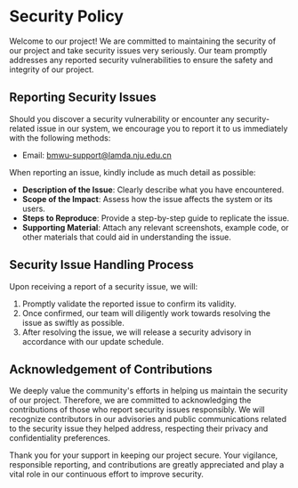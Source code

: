 # Security Policy

Welcome to our project! We are committed to maintaining the security of our project and take security issues very seriously. Our team promptly addresses any reported security vulnerabilities to ensure the safety and integrity of our project.

## Reporting Security Issues

Should you discover a security vulnerability or encounter any security-related issue in our system, we encourage you to report it to us immediately with the following methods:

- Email: [bmwu-support@lamda.nju.edu.cn](mailto:bmwu-support@lamda.nju.edu.cn)

When reporting an issue, kindly include as much detail as possible:

- **Description of the Issue**: Clearly describe what you have encountered.
- **Scope of the Impact**: Assess how the issue affects the system or its users.
- **Steps to Reproduce**: Provide a step-by-step guide to replicate the issue.
- **Supporting Material**: Attach any relevant screenshots, example code, or other materials that could aid in understanding the issue.

## Security Issue Handling Process

Upon receiving a report of a security issue, we will:

1. Promptly validate the reported issue to confirm its validity.
2. Once confirmed, our team will diligently work towards resolving the issue as swiftly as possible.
3. After resolving the issue, we will release a security advisory in accordance with our update schedule.

## Acknowledgement of Contributions

We deeply value the community's efforts in helping us maintain the security of our project. Therefore, we are committed to acknowledging the contributions of those who report security issues responsibly. We will recognize contributors in our advisories and public communications related to the security issue they helped address, respecting their privacy and confidentiality preferences.

Thank you for your support in keeping our project secure. Your vigilance, responsible reporting, and contributions are greatly appreciated and play a vital role in our continuous effort to improve security.
